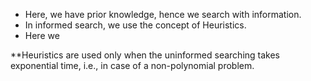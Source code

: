 - Here, we have prior knowledge, hence we search with information.
- In informed search, we use the concept of Heuristics.
- Here we  

**Heuristics are used only when the uninformed searching takes exponential time, i.e., in case of a non-polynomial problem.
